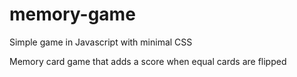 # memory-game

Simple game in Javascript with minimal CSS

Memory card game that adds a score when equal cards are flipped

